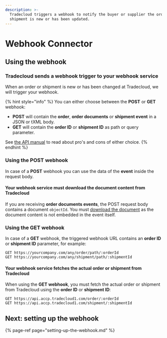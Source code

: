 ```yaml
---
description: >-
  Tradecloud triggers a webhook to notify the buyer or supplier the order or
  shipment is new or has been updated.
---
```


# Webhook Connector

## Using the webhook

### Tradecloud sends a webhook trigger to your webhook service

When an order or shipment is new or has been changed at Tradecloud, we will trigger your webhook.

{% hint style="info" %}
You can either choose between the **POST** or **GET** webhook: 

- **POST** will contain the **order**, **order documents** or **shipment event** in a JSON or tXML body.
- **GET** will contain the **order ID** or **shipment ID** as path or query parameter.

See [the API manual](https://docs.tradecloud1.com/api/introduction/api/webhook-vs-polling) to read about pro's and cons of either choice.
{% endhint %}

### Using the POST webhook

In case of a **POST** webhook you can use the data of the **event** inside the request body.

#### Your webhook service must download the document content from Tradecloud

If you are receiving **order documents events**, the POST request body contains a document `objectId`. You must [download the document](https://docs.tradecloud1.com/api/processes/order/buyer/receive/download-document) as the document content is not embedded in the event itself.

### Using the GET webhook

In case of a **GET** webhook, the triggered webhook URL contains an **order ID** or **shipment ID** parameter, for example:

```text
GET https://yourcompany.com/any/order/path/:orderId
GET https://yourcompany.com/any/shipment/path/:shipmentId
```

#### Your webhook service fetches the actual order or shipment from Tradecloud

When using the **GET webhook**, you must fetch the actual order or shipment from Tradecloud using the **order ID** or **shipment ID**:

```text
GET https://api.accp.tradecloud1.com/order/:orderId
GET https://api.accp.tradecloud1.com/shipment/:shipmentId
```

## Next: setting up the webhook

{% page-ref page="setting-up-the-webhook.md" %}
